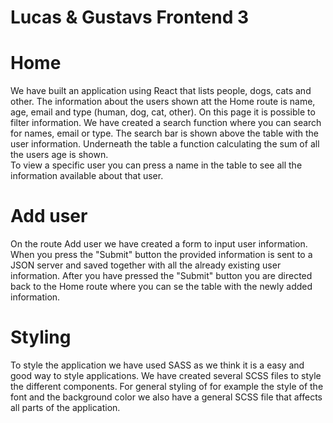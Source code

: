 # Lucas & Gustavs Frontend 3

# Home
We have built an application using React that lists people, dogs, cats and other. The information about the users shown att the Home route is name, age, email and type (human, dog, cat, other). On this page it is possible to filter information. We have created a search function where you can search for names, email or type. The search bar is shown above the table with the user information. Underneath the table a function calculating the sum of all the users age is shown.  
To view a specific user you can press a name in the table to see all the information available about that user. 

# Add user

On the route Add user we have created a form to input user information. When you press the "Submit" button the provided information is sent to a JSON server and saved together with all the already existing user information. After you have pressed the "Submit" button you are directed back to the Home route where you can se the table with the newly added information.

# Styling
To style the application we have used SASS as we think it is a easy and good way to style applications. We have created several SCSS files to style the different components. For general styling of for example the style of the font and the background color we also have a general SCSS file that affects all parts of the application.  



